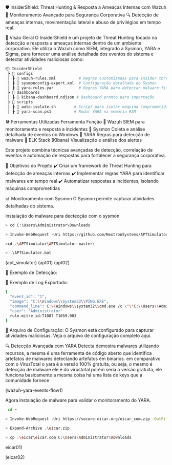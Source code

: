🛡️ InsiderShield: Threat Hunting & Resposta a Ameaças Internas com Wazuh
🚀 Monitoramento Avançado para Segurança Corporativa
🔍 Detecção de ameaças internas, movimentação lateral e abuso de privilégios em tempo real.

📌 Visão Geral
O InsiderShield é um projeto de Threat Hunting focado na detecção e resposta a ameaças internas dentro de um ambiente corporativo. Ele utiliza o Wazuh como SIEM, integrado a Sysmon, YARA e Sigma, para fornecer uma análise detalhada dos eventos do sistema e detectar atividades maliciosas como:


```bash
📦 InsiderShield
 ┣ 📂 configs
 ┃ ┣ 📜 wazuh-rules.xml          # Regras customizadas para insider threats
 ┃ ┣ 📜 sysmonconfig-export.xml  # Configuração detalhada do Sysmon
 ┃ ┣ 📜 yara-rules.yar           # Regras YARA para detectar malware fileless
 ┣ 📂 dashboards
 ┃ ┣ 📜 kibana-dashboard.ndjson # Dashboard pronto para importação
 ┣ 📂 scripts
 ┃ ┣ 📜 auto-isolate.sh        # Script para isolar máquina comprometida
 ┃ ┣ 📜 yara-scan.ps1          # Rodar YARA na memória RAM
```

🛠️ Ferramentas Utilizadas
Ferramenta	Função
🔹 Wazuh	SIEM para monitoramento e resposta a incidentes
🔹 Sysmon	Coleta e análise detalhada de eventos no Windows
🔹 YARA	Regras para detecção de malware
🔹 ELK Stack (Kibana)	Visualização e análise dos alertas


Este projeto combina técnicas avançadas de detecção, correlação de eventos e automação de respostas para fortalecer a segurança corporativa.

🎯 Objetivos do Projeto
✔️ Criar um framework de Threat Hunting para detecção de ameaças internas
✔️ Implementar regras YARA para identificar malwares em tempo real
✔️ Automatizar respostas a incidentes, isolando máquinas comprometidas

📊 Monitoramento com Sysmon
O Sysmon permite capturar atividades detalhadas do sistema.

Instalação do malware para dectecção com o sysmon

```bash
> cd C:\Users\Administrator\Downloads

> Invoke-WebRequest -Uri https://github.com/NextronSystems/APTSimulator/archive/refs/heads/master.zip -OutFile APTSimulator.zip

>cd .\APTSimulator\APTSimulator-master\

> .\APTSimulator.bat

```



(apt_simulator)
 (apt01)
(apt02)


📌 Exemplo de Detecção:

📌 Exemplo de Log Exportado:

```bash
{ 
  "event_id": "1", 
  "image": "C:\\Windows\\System32\\PING.EXE", 
  "command_line": C:\\Windows\\system32\\cmd.exe /c \"\"C:\\Users\\Administrator\\Downloads\\APTSimulator\\APTSimulator-master\\APTSimulator.bat\"\", 
  "user": "Administrator" 
  rule.mitre.id:T1087 T1059.003
}

```


📌 Arquivo de Configuração:
O Sysmon está configurado para capturar atividades maliciosas. Veja o arquivo de configuração completo aqui.




🔍 Detecção Avançada com YARA
Detecta demostra malwares utilizando recursos, a mesma é uma ferramenta de código aberto que identifica artefatos de malwares detectando artefatos em binarios. em comparativo com o VirusTotal o yara é a versão  100% gratuita, ou seja, o mesmo é detecção de malware ele é do virustotal porém seria a versão gratuita, ele funciona basicamente a mesma coisa há uma lista de keys que a comunidade fornece

(wazuh-yara-events-flow1)


Agora instalação de malware para validar o monitoramento do YARA.

```bash
 cd ~

> Invoke-WebRequest -Uri https://secure.eicar.org/eicar_com.zip -OutFile eicar.zip

> Expand-Archive .\eicar.zip

> cp .\eicar\eicar.com C:\Users\Administrator\Downloads

```

eicar01)


(eicar02)





 


 
